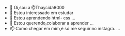 - 👋 Oi,sou a @Thaycida8000
- 👀 Estou interessado em estudar
- 🌱 Estou aprendendo html- css ...
- 💞️ Estou querendo,colaborar a aprender ...
- 📫 Como chegar em mim,é só me seguir no instagra. ...

<!---
Thaycida8000/Thaycida8000 is a ✨ special ✨ repository because its `README.md` (this file) appears on your GitHub profile.
You can click the Preview link to take a look at your changes.
--->
